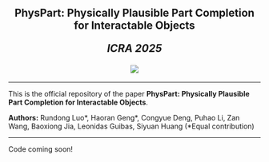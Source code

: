 <h2 align="center">
  <b>PhysPart: Physically Plausible Part Completion for Interactable Objects</b>

  <b><i>ICRA 2025</i></b>

<div align="center">
    <a href="https://arxiv.org/abs/2408.13724" target="_blank">
    <img src="https://img.shields.io/badge/ICRA:2025-red"></a>
<!--     <a href="https://red-fairy.github.io/uOCF/" target="_blank">
    <img src="https://img.shields.io/badge/Project Page-blue" alt="Project Page"/></a> -->
</div>
</h2>

---

This is the official repository of the paper **PhysPart: Physically Plausible Part Completion for Interactable Objects**.

**Authors:** Rundong Luo*, Haoran Geng*, Congyue Deng, Puhao Li, Zan Wang, Baoxiong Jia, Leonidas Guibas, Siyuan Huang (*Equal contribution)

---

Code coming soon!

